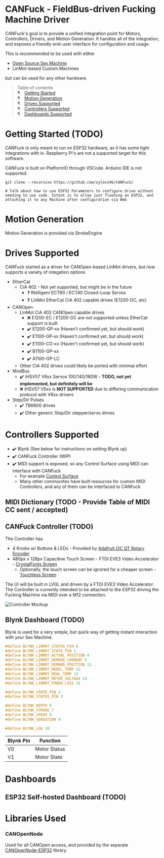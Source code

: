 # CANFuck - FieldBus-driven Fucking Machine Driver
CANFuck's goal is to provide a unified integration point for Motors, Controllers, Drivers, and Motion Generation.
It handles all of the integration, and exposes a friendly end-user interface for configuration and usage.

This is recommended to be used with either
- [Open Source Sex Machine]()
- LinMot-based Custom Machines

but can be used for any other hardware.

> Table of contents  
> <span class="mono">¶</span>&emsp;[Getting Started](#getting-started)  
> <span class="mono">¶</span>&emsp;[Motion Generation](#motion-supported)  
> <span class="mono">¶</span>&emsp;[Drives Supported](#drives-supported)  
> <span class="mono">¶</span>&emsp;[Controllers Supported](#controllers-supported)  
> <span class="mono">¶</span>&emsp;[Dashboards Supported](#dashboards-supported)  

<a name="getting-started"></a>
# Getting Started (TODO)
CANFuck is only meant to run on ESP32 hardware, as it has some tight integrations with in.
Raspberry Pi's are not a supported target for this software.

CANFuck is built on PlatformIO through VSCode. Arduino IDE is not supported.

`git clone --recursive https://github.com/zylos146/CANFuck/`

```# Talk about how to use ESP32 Parameters to configure drive without needing to use code. Intent is to allow just flashing an ESP32, and attaching it to any Machine after configuration via Web```

<a name="motion-supported"></a>
# Motion Generation
Motion Generation is provided via StrokeEngine

<a name="drives-supported"></a>
# Drives Supported
CANFuck started as a driver for CANOpen-based LinMot drivers, but now supports a variety of integation options
- EtherCat
  - CiA 402 - Not yet supported, but might be in the future
    - :question: Rtelligent ECT60 / ECT40 Closed-Loop Servos
    - :question: LinMot EtherCat CiA 402 capable drives (E1200-DC, etc)
- CANOpen
  - LinMot CiA 402 CANOpen capable drives
    - :x: E1200-EC / E1200-DC are not supported unless EtherCat support is built
    - :heavy_check_mark: E1200-GP-xx (Haven't confirmed yet, but should work)
    - :heavy_check_mark: E1100-GP-xx (Haven't confirmed yet, but should work)
    - :heavy_check_mark: E1100-CO-xx (Haven't confirmed yet, but should work)
    - :heavy_check_mark: B1100-GP-xx
    - :heavy_check_mark: A1100-GP-LC
  - Other CiA 402 drives could likely be ported with minimal effort
- ModBus
  - :heavy_check_mark: iHSV57 V6xx Servos 100/140/180W - **TODO, not yet implemented, but definitely will be**
  - :x: iHSV57 V5xx is **NOT SUPPORTED** due to differing communication protocol with V6xx drivers
- Step/Dir Pulses
  - :heavy_check_mark: TB6600 drives
  - :heavy_check_mark: Other generic Step/Dir stepper/servo drives

<a name="controllers-supported"></a>
# Controllers Supported
- :heavy_check_mark: Blynk (See below for instructions on setting Blynk up)
- :heavy_check_mark: CANFuck Controller (WIP)
- :heavy_check_mark: MIDI support is exposed, so any Control Surface using MIDI can interface with CANFuck
  - For example [Control Surface](https://github.com/tttapa/Control-Surface)
  - Many other communites have built resources for custom MIDI Controllers, and any of them can be interfaced to CANFuck

## MIDI Dictionary (TODO - Provide Table of MIDI CC sent / accepted)

## CANFuck Controller (TODO)
The Controller has 
- 4 Knobs w/ Buttons & LEDs - Provided by [Adafruit I2C QT Rotary Encoder](https://www.adafruit.com/product/4991)
- 480px x 128px Capacitive Touch Screen - FTDI EVE3 Video Accelerator - [CrystalFonts Screen](https://www.crystalfontz.com/product/cfaf480128a0039tca11-480x128-eve-bar-tft-lcd)
  - Optionally, the touch screen can be ignored for a cheaper screen - [Touchless Screen](https://www.crystalfontz.com/product/cfaf480128a0039tna11-480x128-eve-1u-display)

The UI will be built in LVGL and driven by a FTDI EVE3 Video Accelerator.
The Controller is currently intended to be attached to the ESP32 driving the Fucking Machine via MIDI over a M12 connection.

![Controller Mockup](/docs/controller-mockup.png)

## Blynk Dashboard (TODO)
Blynk is used for a very simple, but quick way of getting instant interaction with your Sex Machine.

```cpp
#define BLYNK_LINMOT_STATUS_PIN 0
#define BLYNK_LINMOT_STATE_PIN 1
#define BLYNK_LINMOT_ACTUAL_POSITION 4
#define BLYNK_LINMOT_DEMAND_CURRENT 5
#define BLYNK_LINMOT_DEMAND_POSITION 11
#define BLYNK_LINMOT_MODEL_TEMP 12
#define BLYNK_LINMOT_REAL_TEMP 13
#define BLYNK_LINMOT_MOTOR_VOLTAGE 14
#define BLYNK_LINMOT_POWER_LOSS 15

#define BLYNK_STATE_PIN 2
#define BLYNK_STATUS_PIN 3

#define BLYNK_DEPTH 6
#define BLYNK_STROKE 7
#define BLYNK_SPEED 8
#define BLYNK_SENSATION 9

#define BLYNK_LOG 10
```

| Blynk Pin  | Function |
| ------------- | ------------- |
| V0 | Motor Status  |
| V1  | Motor State  |

<a name="dashboards-supported"></a>
# Dashboards
## ESP32 Self-hosted Dashboard (TODO)


# Libraries Used
### CANOpenNode
Used for all CANOpen access, and provided by the separate [CANOpenNode-ESP32](https://github.com/zylos146/CANOpenNode-ESP32) library.

